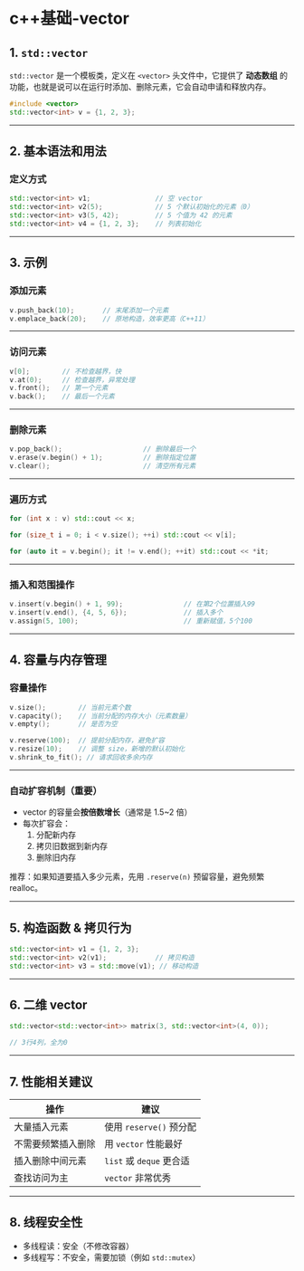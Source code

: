 # c++基础-vector

## 1. `std::vector`

`std::vector` 是一个模板类，定义在 `<vector>` 头文件中，它提供了 **动态数组** 的功能，也就是说可以在运行时添加、删除元素，它会自动申请和释放内存。

```cpp
#include <vector>
std::vector<int> v = {1, 2, 3};
```

---

## 2. 基本语法和用法

### 定义方式

```cpp
std::vector<int> v1;                // 空 vector
std::vector<int> v2(5);             // 5 个默认初始化的元素（0）
std::vector<int> v3(5, 42);         // 5 个值为 42 的元素
std::vector<int> v4 = {1, 2, 3};    // 列表初始化
```

---

## 3. 示例

### 添加元素

```cpp
v.push_back(10);       // 末尾添加一个元素
v.emplace_back(20);    // 原地构造，效率更高（C++11）
```

---

### 访问元素

```cpp
v[0];        // 不检查越界，快
v.at(0);     // 检查越界，异常处理
v.front();   // 第一个元素
v.back();    // 最后一个元素
```

---

### 删除元素

```cpp
v.pop_back();                    // 删除最后一个
v.erase(v.begin() + 1);          // 删除指定位置
v.clear();                       // 清空所有元素
```

---

### 遍历方式

```cpp
for (int x : v) std::cout << x;

for (size_t i = 0; i < v.size(); ++i) std::cout << v[i];

for (auto it = v.begin(); it != v.end(); ++it) std::cout << *it;
```

---

### 插入和范围操作

```cpp
v.insert(v.begin() + 1, 99);               // 在第2个位置插入99
v.insert(v.end(), {4, 5, 6});              // 插入多个
v.assign(5, 100);                          // 重新赋值，5个100
```

---

## 4. 容量与内存管理

### 容量操作

```cpp
v.size();        // 当前元素个数
v.capacity();    // 当前分配的内存大小（元素数量）
v.empty();       // 是否为空

v.reserve(100);  // 提前分配内存，避免扩容
v.resize(10);    // 调整 size，新增的默认初始化
v.shrink_to_fit(); // 请求回收多余内存
```

---

### 自动扩容机制（重要）

- vector 的容量会**按倍数增长**（通常是 1.5~2 倍）
- 每次扩容会：
  1. 分配新内存
  2. 拷贝旧数据到新内存
  3. 删除旧内存

推荐：如果知道要插入多少元素，先用 `.reserve(n)` 预留容量，避免频繁 realloc。

---

## 5. 构造函数 & 拷贝行为

```cpp
std::vector<int> v1 = {1, 2, 3};
std::vector<int> v2(v1);            // 拷贝构造
std::vector<int> v3 = std::move(v1); // 移动构造
```

---

## 6. 二维 vector

```cpp
std::vector<std::vector<int>> matrix(3, std::vector<int>(4, 0));

// 3行4列，全为0
```

---

## 7. 性能相关建议

| 操作                | 建议                       |
|---------------------|----------------------------|
| 大量插入元素        | 使用 `reserve()` 预分配     |
| 不需要频繁插入删除 | 用 `vector` 性能最好        |
| 插入删除中间元素    | `list` 或 `deque` 更合适    |
| 查找访问为主        | `vector` 非常优秀           |

---

## 8. 线程安全性

- 多线程读：安全（不修改容器）
- 多线程写：不安全，需要加锁（例如 `std::mutex`）


